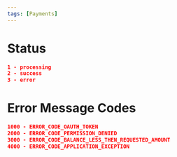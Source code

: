 ```yaml
---
tags: [Payments]
---
```


# Status

```json
1 - processing
2 - success
3 - error
```

# Error Message Codes

```json
1000 - ERROR_CODE_OAUTH_TOKEN
2000 - ERROR_CODE_PERMISSION_DENIED
3000 - ERROR_CODE_BALANCE_LESS_THEN_REQUESTED_AMOUNT
4000 - ERROR_CODE_APPLICATION_EXCEPTION    
```